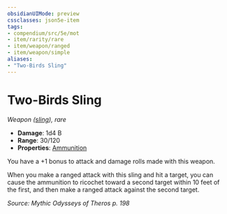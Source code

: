 ```yaml
---
obsidianUIMode: preview
cssclasses: json5e-item
tags:
- compendium/src/5e/mot
- item/rarity/rare
- item/weapon/ranged
- item/weapon/simple
aliases: 
- "Two-Birds Sling"
---
```

# Two-Birds Sling
*Weapon ([sling](Mechanics/items/sling.md)), rare*  

- **Damage**: 1d4 B
- **Range**: 30/120
- **Properties**: [Ammunition](Mechanics/Rules/item-properties.md#Ammunition)

You have a +1 bonus to attack and damage rolls made with this weapon.

When you make a ranged attack with this sling and hit a target, you can cause the ammunition to ricochet toward a second target within 10 feet of the first, and then make a ranged attack against the second target.

*Source: Mythic Odysseys of Theros p. 198*